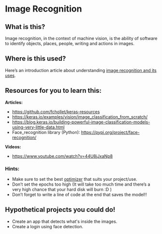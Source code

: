 # Image Recognition 

## What is this? 
Image recognition, in the context of machine vision, is the ability of software to identify objects, places, people, writing and actions in images.


## Where is this used?
Here’s an introduction article about understanding [image recognition and its uses](https://www.einfochips.com/blog/understanding-image-recognition-and-its-uses/).


## Resources for you to learn this:
**Articles:**
 - https://github.com/fchollet/keras-resources
 - https://keras.io/examples/vision/image_classification_from_scratch/
 - https://blog.keras.io/building-powerful-image-classification-models-using-very-little-data.html
 - Face_recognition library (Python): https://pypi.org/project/face-recognition/

**Videos:**
 - https://www.youtube.com/watch?v=44U8jJxaNp8

### Hints:
- Make sure to set the best [optimizer](https://keras.io/api/optimizers/) that suits your project/use.
- Don’t set the epochs too high (It will take too much time and there’s a very high chance that your hard disk will burn :D )
- Don’t forget to write a line of code at the end that saves the model!!


## Hypothetical projects you could do!
- Create an app that detects what's inside the images.
- Create a login using face detection.

